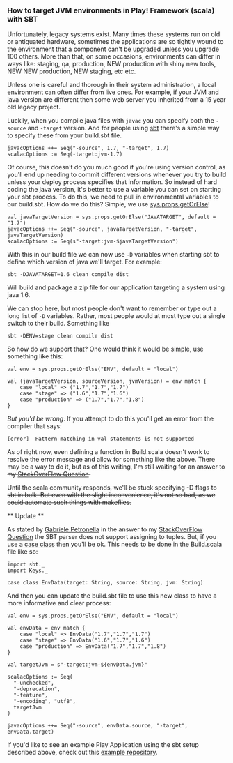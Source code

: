 ### How to target JVM environments in Play! Framework (scala) with SBT

Unfortunately, legacy systems exist. Many times these systems run on old
or antiquated hardware, sometimes the applications are so tightly wound
to the environment that a component can't be upgraded unless you upgrade
100 others. More than that, on some occasions, environments can differ
in ways like: staging, qa, production, NEW production with shiny new
tools, NEW NEW production, NEW staging, etc etc.

Unless one is careful and thorough in their system administration, a
local environment can often differ from live ones. For example, if your
JVM and java version are different then some web server you inherited
from a 15 year old legacy project. 

Luckily, when you compile java files with `javac` you can specify both
the `-source` and `-target` version. And for people using [sbt] there's
a simple way to specify these from your build.sbt file. 

	javacOptions ++= Seq("-source", 1.7, "-target", 1.7)
	scalacOptions := Seq(-target:jvm-1.7)

Of course, this doesn't do you much good if you're using version
control, as you'll end up needing to commit different versions whenever
you try to build unless your deploy process specifies that information.
So instead of hard coding the java version, it's better to use a
variable you can set on starting your sbt process. To do this, we need
to pull in environmental variables to our build.sbt. How do we do this?
Simple, we use [sys.props.getOrElse]! 


	val javaTargetVersion = sys.props.getOrElse("JAVATARGET", default = "1.7") 
	javacOptions ++= Seq("-source", javaTargetVersion, "-target", javaTargetVersion)
	scalacOptions := Seq(s"-target:jvm-$javaTargetVersion")

With this in our build file we can now use `-D` variables when starting
sbt to define which version of java we'll target. For example: 

	sbt -DJAVATARGET=1.6 clean compile dist

Will build and package a zip file for our application targeting a system
using java 1.6. 

We can stop here, but most people don't want to remember or type out a
long list of `-D` variables. Rather, most people would at most type out
a single switch to their build. Something like 

	sbt -DENV=stage clean compile dist

So how do we support that? One would think it would be simple, use
something like this:

	val env = sys.props.getOrElse("ENV", default = "local") 
	
	val (javaTargetVersion, sourceVersion, jvmVersion) = env match {
		case "local" => ("1.7","1.7","1.7")
		case "stage" => ("1.6","1.7","1.6")
		case "production" => ("1.7","1.7","1.8")
	}

_But you'd be wrong_. If you attempt to do this you'll get an error from
the compiler that says: 

	[error]  Pattern matching in val statements is not supported

As of right now, even defining a function in Build.scala doesn't work to
resolve the error message and allow for something like the above. There
may be a way to do it, but as of this writing, <strike>I'm still waiting for an
answer to my [StackOverFlow Question]. 

Until the scala community responds, we'll be stuck specifying -D flags
to sbt in bulk. But even with the slight inconvenience, it's not so bad,
as we could automate such things with makefiles.</strike>

** Update ** 

As stated by [Gabriele Petronella] in the answer to my [StackOverFlow
Question] the SBT parser does not support assigning to tuples. But, if
you use a [case class] then you'll be ok. This needs to be done in the
Build.scala file like so: 

	import sbt._
	import Keys._
	
	case class EnvData(target: String, source: String, jvm: String)

And then you can update the build.sbt file to use this new class to have
a more informative and clear process:

	
	val env = sys.props.getOrElse("ENV", default = "local") 
	
	val envData = env match {
		case "local" => EnvData("1.7","1.7","1.7")
		case "stage" => EnvData("1.6","1.7","1.6")
		case "production" => EnvData("1.7","1.7","1.8")
	}
	
	val targetJvm = s"-target:jvm-${envData.jvm}" 
	
	scalacOptions := Seq(
	  "-unchecked",
	  "-deprecation",
	  "-feature",
	  "-encoding", "utf8",
	  targetJvm
	)
	
	javacOptions ++= Seq("-source", envData.source, "-target", envData.target)



If you'd like to see an example Play Application using the sbt setup
described above, check out this [example repository].


[sbt]:http://www.scala-sbt.org/release/tutorial/Directories.html
[sys.props.getOrElse]:http://www.scala-lang.org/api/current/index.html#scala.sys.SystemProperties
[StackOverFlow Question]:https://stackoverflow.com/questions/29864732/is-there-a-way-to-use-pattern-matching-in-build-sbt
[example repository]:https://github.com/EdgeCaseBerg/sbt-target-example
[Gabriele Petronella]:https://stackoverflow.com/users/846273/gabriele-petronella
[case class]:http://www.scala-lang.org/old/node/107

